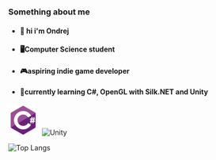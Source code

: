 ### Something about me  

- #### :wave: hi i'm Ondrej
- #### 🖥️Computer Science student
- #### 🎮aspiring indie game developer
- #### 📖currently learning C#, OpenGL with Silk.NET and Unity
<div>
  <img src="https://github.com/devicons/devicon/blob/master/icons/csharp/csharp-original.svg" title="C#" alt="C#" width="60" height="60"/>&nbsp;
  <img src="https://cdn-icons-png.flaticon.com/512/5969/5969294.png" title="Unity" alt="Unity" width="60" height="60"/>&nbsp;
</div>

![Top Langs](https://github-readme-stats.vercel.app/api/top-langs/?username=Janda2304&layout=compact&theme=vision-friendly-dark)








